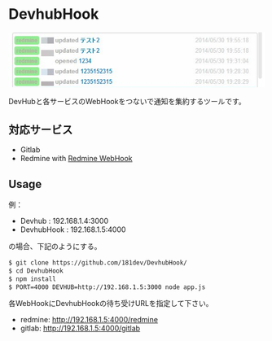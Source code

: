 DevhubHook
==========

![image](https://raw.githubusercontent.com/181dev/DevhubHook/master/readme.jpg)


DevHubと各サービスのWebHookをつないで通知を集約するツールです。



対応サービス
----------

 * Gitlab
 * Redmine with [Redmine WebHook](https://github.com/suer/redmine_webhook)

Usage
----


例：
 * Devhub : 192.168.1.4:3000
 * DevhubHook : 192.168.1.5:4000

の場合、下記のようにする。

```
$ git clone https://github.com/181dev/DevhubHook/
$ cd DevhubHook
$ npm install
$ PORT=4000 DEVHUB=http://192.168.1.5:3000 node app.js
```

各WebHookにDevhubHookの待ち受けURLを指定して下さい。
 * redmine: http://192.168.1.5:4000/redmine
 * gitlab: http://192.168.1.5:4000/gitlab


